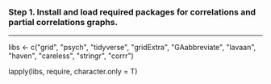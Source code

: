 ### Step 1. Install and load required packages for correlations and partial correlations graphs.
------
libs <- c("grid", "psych", "tidyverse", "gridExtra", "GAabbreviate", "lavaan", "haven", "careless", "stringr", "corrr")

lapply(libs, require, character.only = T)

### 
